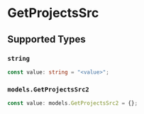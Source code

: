 # GetProjectsSrc


## Supported Types

### `string`

```typescript
const value: string = "<value>";
```

### `models.GetProjectsSrc2`

```typescript
const value: models.GetProjectsSrc2 = {};
```

